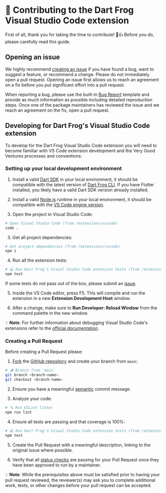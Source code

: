 # 🦄 Contributing to the Dart Frog Visual Studio Code extension

First of all, thank you for taking the time to contribute! 🎉👍 Before you do, please carefully read this guide.

## Opening an issue

We highly recommend [creating an issue][bug_report_link] if you have found a bug, want to suggest a feature, or recommend a change. Please do not immediately open a pull request. Opening an issue first allows us to reach an agreement on a fix before you put significant effort into a pull request.

When reporting a bug, please use the built-in [Bug Report][bug_report_link] template and provide as much information as possible including detailed reproduction steps. Once one of the package maintainers has reviewed the issue and we reach an agreement on the fix, open a pull request.

## Developing for Dart Frog's Visual Studio Code extension

To develop for the Dart Frog Visual Studio Code extension you will need to become familiar with VS Code extension development and the Very Good Ventures processes and conventions:

### Setting up your local development environment

1. Install a valid [Dart SDK](https://dart.dev/get-dart) in your local environment, it should be compatible with the latest version of [Dart Frog CLI](https://github.com/VeryGoodOpenSource/dart_frog/blob/main/packages/dart_frog_cli/pubspec.yaml). If you have Flutter installed, you likely have a valid Dart SDK version already installed.

2. Install a valid [Node.js](https://nodejs.org) runtime in your local environment, it should be compatible with the [VS Code engine version](./package.json).

3. Open the project in Visual Studio Code:

```sh
# Open Visual Studio Code (from /extensions/vscode)
code .
```

3. Get all project dependencies:

```sh
# Get project dependencies (from /extensions/vscode)
npm i
```

4. Run all the extension tests:

```sh
# 💻 Run Dart Frog's Visual Studio Code extension tests (from /extensions/vscode)
npm test
```

If some tests do not pass out of the box, please submit an [issue](https://github.com/VeryGoodOpenSource/dart_frog/issues/new/choose).

5. Inside the VS Code editor, press F5. This will compile and run the extension in a new **Extension Development Host** window.

6. After a change, make sure to **Run Developer: Reload Window** from the command palette in the new window.

💡 **Note**: For further information about debugging Visual Studio Code's extensions refer to the [official documentation](https://code.visualstudio.com/api/get-started/your-first-extension).

### Creating a Pull Request

Before creating a Pull Request please:

1. [Fork](https://docs.github.com/en/get-started/quickstart/contributing-to-projects) the [GitHub repository](https://github.com/VeryGoodOpenSource/dart_frog) and create your branch from `main`:

```sh
# 🪵 Branch from `main`
git branch <branch-name>
git checkout <branch-name>
```

2. Ensure you have a meaningful [semantic][conventional_commits_link] commit message.

3. Analyze your code:

```sh
# 🔍 Run ESLint linter
npm run lint
```

4. Ensure all tests are passing and that coverage is 100%:

```sh
# 💻 Run Dart Frog's Visual Studio Code extension tests (from /extensions/vscode)
npm test
```

5. Create the Pull Request with a meaningful description, linking to the original issue where possible.

6. Verify that all [status checks](https://github.com/VeryGoodOpenSource/dart_frog/actions/) are passing for your Pull Request once they have been approved to run by a maintainer.

💡 **Note**: While the prerequisites above must be satisfied prior to having your pull request reviewed, the reviewer(s) may ask you to complete additional work, tests, or other changes before your pull request can be accepted.

[conventional_commits_link]: https://www.conventionalcommits.org/en/v1.0.0
[bug_report_link]: https://github.com/VeryGoodOpenSource/dart_frog/issues/new?assignees=&labels=bug&template=bug_report.md&title=fix%3A+
